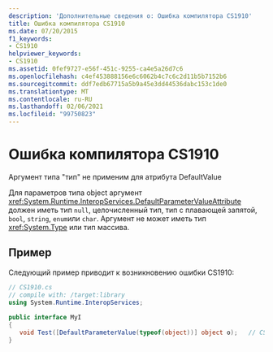 ```yaml
---
description: 'Дополнительные сведения о: Ошибка компилятора CS1910'
title: Ошибка компилятора CS1910
ms.date: 07/20/2015
f1_keywords:
- CS1910
helpviewer_keywords:
- CS1910
ms.assetid: 0fef9727-e56f-451c-9255-ca4e5a26d7c6
ms.openlocfilehash: c4ef453888156e6c6062b4c7c6c2d11b5b7152b6
ms.sourcegitcommit: ddf7edb67715a5b9a45e3dd44536dabc153c1de0
ms.translationtype: MT
ms.contentlocale: ru-RU
ms.lasthandoff: 02/06/2021
ms.locfileid: "99750823"
---
```

# <a name="compiler-error-cs1910"></a>Ошибка компилятора CS1910

Аргумент типа "тип" не применим для атрибута DefaultValue  
  
 Для параметров типа object аргумент <xref:System.Runtime.InteropServices.DefaultParameterValueAttribute> должен иметь тип `null`, целочисленный тип, тип с плавающей запятой, `bool`, `string`, `enum`или `char`. Аргумент не может иметь тип <xref:System.Type> или тип массива.  
  
## <a name="example"></a>Пример  

 Следующий пример приводит к возникновению ошибки CS1910:  
  
```csharp  
// CS1910.cs  
// compile with: /target:library  
using System.Runtime.InteropServices;  
  
public interface MyI  
{  
   void Test([DefaultParameterValue(typeof(object))] object o);   // CS1910  
}  
```
